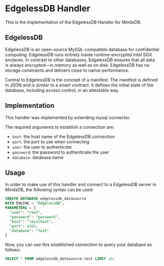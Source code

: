 # EdgelessDB Handler

This is the implementation of the EdgelessDB Handler for MindsDB.

## EdgelessDB
EdgelessDB is an open-source MySQL-compatible database for confidential computing. EdgelessDB runs entirely inside runtime-encrypted Intel SGX enclaves. In contrast to other databases, EdgelessDB ensures that all data is always encrypted—in memory as well as on disk. EdgelessDB has no storage constraints and delivers close to native performance.

Central to EdgelessDB is the concept of a manifest. The manifest is defined in JSON and is similar to a smart contract. It defines the initial state of the database, including access control, in an attestable way.

## Implementation

This handler was implemented by extending mysql connector.

The required arguments to establish a connection are:

* `host`: the host name of the EdgelessDB connection 
* `port`: the port to use when connecting 
* `user`: the user to authenticate 
* `password`: the password to authenticate the user
* `database`: database name

## Usage

In order to make use of this handler and connect to a EdgelessDB server in MindsDB, the following syntax can be used:

```sql
CREATE DATABASE edgelessdb_datasource
WITH ENGINE = "EdgelessDB",
PARAMETERS = { 
  "user": "root",
  "password": "password",
  "host": "localhost",
  "port": 8080,
  "database": "test"
}
```

Now, you can use this established connection to query your database as follows:

```sql
SELECT * FROM edgelessdb_datasource.test LIMIT 10;
```